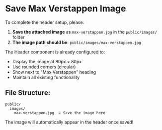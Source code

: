 # Save Max Verstappen Image

To complete the header setup, please:

1. **Save the attached image** as `max-verstappen.jpg` in the `public/images/` folder
2. **The image path should be**: `public/images/max-verstappen.jpg`

The Header component is already configured to:
- Display the image at 80px × 80px
- Use rounded corners (circular)
- Show next to "Max Verstappen" heading
- Maintain all existing functionality

## File Structure:
```
public/
  images/
    max-verstappen.jpg  ← Save the image here
```

The image will automatically appear in the header once saved!
